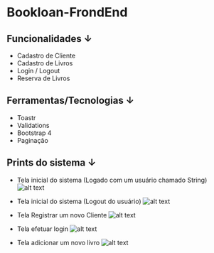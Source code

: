 # Bookloan-FrondEnd

## Funcionalidades ↓
* Cadastro de Cliente
* Cadastro de Livros
* Login / Logout
* Reserva de Livros

## Ferramentas/Tecnologias ↓
* Toastr
* Validations
* Bootstrap 4
* Paginação

## Prints do sistema ↓

* Tela inicial do sistema (Logado com um usuário chamado String)
![alt text](https://i.ibb.co/L9YF9jy/1.png)

* Tela inicial do sistema (Logout do usuário)
![alt text](https://i.ibb.co/BB7hRrW/2.png)

* Tela Registrar um novo Cliente
![alt text](https://i.ibb.co/Rbw8jCx/3.png)

* Tela efetuar login
![alt text](https://i.ibb.co/GQd8nL9/4.png)

* Tela adicionar um novo livro
![alt text](https://i.ibb.co/86PSWMq/5.png)
